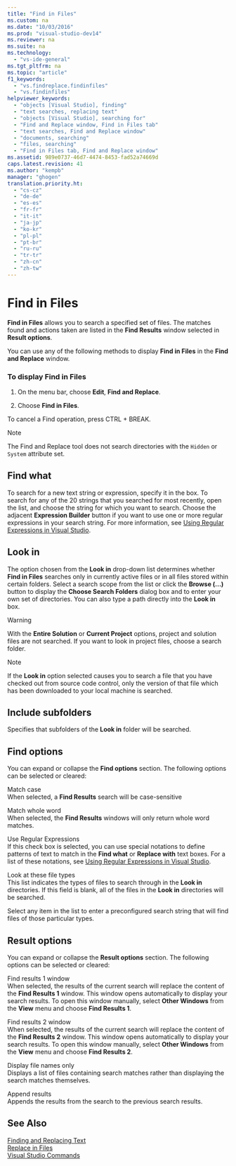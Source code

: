 ```yaml
---
title: "Find in Files"
ms.custom: na
ms.date: "10/03/2016"
ms.prod: "visual-studio-dev14"
ms.reviewer: na
ms.suite: na
ms.technology: 
  - "vs-ide-general"
ms.tgt_pltfrm: na
ms.topic: "article"
f1_keywords: 
  - "vs.findreplace.findinfiles"
  - "vs.findinfiles"
helpviewer_keywords: 
  - "objects [Visual Studio], finding"
  - "text searches, replacing text"
  - "objects [Visual Studio], searching for"
  - "Find and Replace window, Find in Files tab"
  - "text searches, Find and Replace window"
  - "documents, searching"
  - "files, searching"
  - "Find in Files tab, Find and Replace window"
ms.assetid: 989e0737-46d7-4474-8453-fad52a74669d
caps.latest.revision: 41
ms.author: "kempb"
manager: "ghogen"
translation.priority.ht: 
  - "cs-cz"
  - "de-de"
  - "es-es"
  - "fr-fr"
  - "it-it"
  - "ja-jp"
  - "ko-kr"
  - "pl-pl"
  - "pt-br"
  - "ru-ru"
  - "tr-tr"
  - "zh-cn"
  - "zh-tw"
---
```

# Find in Files
**Find in Files** allows you to search a specified set of files. The matches found and actions taken are listed in the **Find Results** window selected in **Result options**.  
  
 You can use any of the following methods to display **Find in Files** in the **Find and Replace** window.  
  
### To display Find in Files  
  
1.  On the menu bar, choose **Edit**, **Find and Replace**.  
  
2.  Choose **Find in Files**.  
  
 To cancel a Find operation, press CTRL + BREAK.  
  
> [!NOTE]
>  The Find and Replace tool does not search directories with the `Hidden` or `System` attribute set.  
  
## Find what  
 To search for a new text string or expression, specify it in the box. To search for any of the 20 strings that you searched for most recently, open the list, and choose the string for which you want to search. Choose the adjacent **Expression Builder** button if you want to use one or more regular expressions in your search string. For more information, see [Using Regular Expressions in Visual Studio](../VS_IDE/using-regular-expressions-in-visual-studio.md).  
  
## Look in  
 The option chosen from the **Look in** drop-down list determines whether **Find in Files** searches only in currently active files or in all files stored within certain folders. Select a search scope from the list or click the **Browse (...)** button to display the **Choose Search Folders** dialog box and to enter your own set of directories. You can also type a path directly into the **Look in** box.  
  
> [!WARNING]
>  With the **Entire Solution** or **Current Project** options, project and solution files are not searched. If you want to look in project files, choose a search folder.  
  
> [!NOTE]
>  If the **Look in** option selected causes you to search a file that you have checked out from source code control, only the version of that file which has been downloaded to your local machine is searched.  
  
## Include subfolders  
 Specifies that subfolders of the **Look in** folder will be searched.  
  
## Find options  
 You can expand or collapse the **Find options** section. The following options can be selected or cleared:  
  
 Match case  
 When selected, a **Find Results** search will be case-sensitive  
  
 Match whole word  
 When selected, the **Find Results** windows will only return whole word matches.  
  
 Use Regular Expressions  
 If this check box is selected, you can use special notations to define patterns of text to match in the **Find what** or **Replace with** text boxes. For a list of these notations, see [Using Regular Expressions in Visual Studio](../VS_IDE/using-regular-expressions-in-visual-studio.md).  
  
 Look at these file types  
 This list indicates the types of files to search through in the **Look in** directories. If this field is blank, all of the files in the **Look in** directories will be searched.  
  
 Select any item in the list to enter a preconfigured search string that will find files of those particular types.  
  
## Result options  
 You can expand or collapse the **Result options** section. The following options can be selected or cleared:  
  
 Find results 1 window  
 When selected, the results of the current search will replace the content of the **Find Results 1** window. This window opens automatically to display your search results. To open this window manually, select **Other Windows** from the **View** menu and choose **Find Results 1**.  
  
 Find results 2 window  
 When selected, the results of the current search will replace the content of the **Find Results 2** window. This window opens automatically to display your search results. To open this window manually, select **Other Windows** from the **View** menu and choose **Find Results 2**.  
  
 Display file names only  
 Displays a list of files containing search matches rather than displaying the search matches themselves.  
  
 Append results  
 Appends the results from the search to the previous search results.  
  
## See Also  
 [Finding and Replacing Text](../VS_IDE/finding-and-replacing-text.md)   
 [Replace in Files](../VS_IDE/replace-in-files.md)   
 [Visual Studio Commands](../VS_IDE/visual-studio-commands.md)